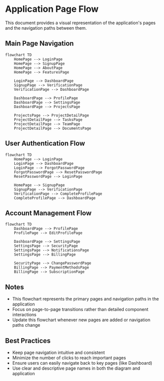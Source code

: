 # Application Page Flow

This document provides a visual representation of the application's pages and the navigation paths between them.

## Main Page Navigation

```mermaid
flowchart TD
    HomePage --> LoginPage
    HomePage --> SignupPage
    HomePage --> AboutPage
    HomePage --> FeaturesPage
    
    LoginPage --> DashboardPage
    SignupPage --> VerificationPage
    VerificationPage --> DashboardPage
    
    DashboardPage --> ProfilePage
    DashboardPage --> SettingsPage
    DashboardPage --> ProjectsPage
    
    ProjectsPage --> ProjectDetailPage
    ProjectDetailPage --> TasksPage
    ProjectDetailPage --> TeamPage
    ProjectDetailPage --> DocumentsPage
```

## User Authentication Flow

```mermaid
flowchart TD
    HomePage --> LoginPage
    LoginPage --> DashboardPage
    LoginPage --> ForgotPasswordPage
    ForgotPasswordPage --> ResetPasswordPage
    ResetPasswordPage --> LoginPage
    
    HomePage --> SignupPage
    SignupPage --> VerificationPage
    VerificationPage --> CompleteProfilePage
    CompleteProfilePage --> DashboardPage
```

## Account Management Flow

```mermaid
flowchart TD
    DashboardPage --> ProfilePage
    ProfilePage --> EditProfilePage
    
    DashboardPage --> SettingsPage
    SettingsPage --> SecurityPage
    SettingsPage --> NotificationsPage
    SettingsPage --> BillingPage
    
    SecurityPage --> ChangePasswordPage
    BillingPage --> PaymentMethodsPage
    BillingPage --> SubscriptionPage
```

## Notes

- This flowchart represents the primary pages and navigation paths in the application
- Focus on page-to-page transitions rather than detailed component interactions
- Update this flowchart whenever new pages are added or navigation paths change

## Best Practices

- Keep page navigation intuitive and consistent
- Minimize the number of clicks to reach important pages
- Ensure users can easily navigate back to key pages (like Dashboard)
- Use clear and descriptive page names in both the diagram and application

